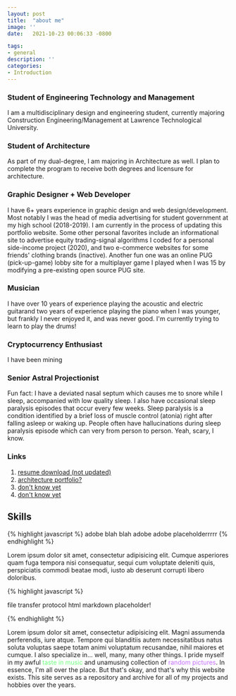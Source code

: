 ```yaml
---
layout: post
title:  "about me"
image: ''
date:   2021-10-23 00:06:33 -0800

tags:
- general
description: ''
categories:
- Introduction
---
```


### Student of Engineering Technology and Management
I am a multidisciplinary design and engineering student, currently majoring Construction Engineering/Management at Lawrence Technological University. 

### Student of Architecture
As part of my dual-degree, I am majoring in Architecture as well. I plan to complete the program to receive both degrees and licensure for architecture.


### Graphic Designer + Web Developer
I have 6+ years experience in graphic design and web design/development. Most notably I was the head of media advertising for student government at my high school (2018-2019). I am currently in the process of updating this portfolio website. Some other personal favorites include an informational site to advertise equity trading-signal algorithms I coded for a personal side-income project (2020), and two e-commerce websites for some friends' clothing brands (inactive). Another fun one was an online PUG (pick-up-game) lobby site for a multiplayer game I played when I was 15 by modifying a pre-existing open source PUG site.

### Musician
I have over 10 years of experience playing the acoustic and electric guitarand two years of experience playing the piano when I was younger, but frankly I never enjoyed it, and was never good. I'm currently trying to learn to play the drums!

### Cryptocurrency Enthusiast
I have been mining


### Senior Astral Projectionist
Fun fact: I have a deviated nasal septum which causes me to snore while I sleep, accompanied with low quality sleep. I also have occasional sleep paralysis episodes that occur every few weeks. Sleep paralysis is a condition identified by a brief loss of muscle control (atonia) right after falling asleep or waking up. People often have hallucinations during sleep paralysis episode which can very from person to person. Yeah, scary, I know.


### Links

1. <a href="https://en.wikipedia.org/wiki/Placeholder" target="_blank">resume download (not updated)</a>
2. <a href="https://en.wikipedia.org/wiki/Placeholder" target="_blank">architecture portfolio?</a>
3. <a href="https://en.wikipedia.org/wiki/Placeholder" target="_blank">don't know yet</a>
4. <a href="https://en.wikipedia.org/wiki/Placeholder" target="_blank">don't know yet</a>

## Skills


{% highlight javascript %}
adobe blah blah
adobe
adobe
placeholderrrrr
{% endhighlight %}

Lorem ipsum dolor sit amet, consectetur adipisicing elit. Cumque asperiores quam fuga tempora nisi consequatur, sequi cum voluptate deleniti quis, perspiciatis commodi beatae modi, iusto ab deserunt corrupti libero doloribus.

{% highlight javascript %}

file transfer protocol
html
markdown
placeholder!

{% endhighlight %}

Lorem ipsum dolor sit amet, consectetur adipisicing elit. Magni assumenda perferendis, iure atque. Tempore qui blanditiis autem necessitatibus natus soluta voluptas saepe totam animi voluptatum recusandae, nihil maiores et cumque.
I also specialize in... well, many, many other things. I pride myself in my awful <a href="https://open.spotify.com/playlist/1j9VyQhRDsZ5gbgfVuhGyY?si=66fe595fc96b41ac" style="text-decoration:none;"><span style="color:#6EFF7D">taste in music</span></a> and unamusing collection of <a href="https://imgur.com/a/N5Lu6z9" style="text-decoration:none;"><span style="color:#C56EFF">random pictures</span></a>. In essence, I'm all over the place. But that's okay, and that's why this website exists. This site serves as a repository and archive for all of my projects and hobbies over the years.

<img src="https://www.nomadfoods.com/wp-content/uploads/2018/08/placeholder-1-e1533569576673-960x960.png" alt="">
